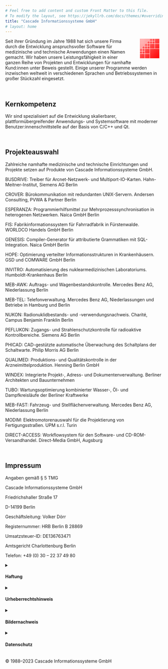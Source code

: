 ```yaml
---
# Feel free to add content and custom Front Matter to this file.
# To modify the layout, see https://jekyllrb.com/docs/themes/#overriding-theme-defaults
title: "Cascade Informationssysteme GmbH"
# layout: home
---
```


<img src="icon64.png"
     alt="Cascade logo"
     style="float: right; margin: 0 10px 20px 20px;"
      />

Seit ihrer Gründung im Jahre 1988 hat sich unsere Firma durch die Entwicklung anspruchsvoller Software für medizinische und technische Anwendungen einen Namen gemacht. Wir haben unsere Leistungsfähigkeit in einer ganzen Reihe von Projekten und Entwicklungen für namhafte Kund:innen unter Beweis gestellt. Einige unserer Programme werden inzwischen weltweit in verschiedenen Sprachen und Betriebssystemen in großer Stückzahl eingesetzt.

<br>

## Kernkompetenz

Wir sind spezialisiert auf die Entwicklung skalierbarer, plattformübergreifender Anwendungs- und Systemsoftware mit moderner Benutzer:innenschnittstelle auf der Basis von C/C++ und Qt.

<br>

## Projekteauswahl

Zahlreiche namhafte medizinische und technische Einrichtungen und Projekte setzen auf Produkte von Cascade Informationssysteme GmbH.

BUSDRIVE: Treiber für Arcnet-Netzwerk- und Multiport-IO-Karten. Hahn-Meitner-Institut, Siemens AG Berlin

CROVER: Bürokommunikation mit redundanten UNIX-Servern. Andersen Consulting, PVWA & Partner Berlin

ESPERANZA: Programmierhilfsmittel zur Mehrprozesssynchronisation in heterogenen Netzwerken. Naica GmbH Berlin

FIS: Fabrikinformationssystem für Fahrradfabrik in Fürstenwalde. WORLDCO Handels GmbH Berlin

GENESIS: Compiler-Generator für attributierte Grammatiken mit SQL-Integration. Naica GmbH Berlin

HOPE: Optimierung verteilter Informationsstrukturen in Krankenhäusern. GSD und COMWARE GmbH Berlin

INVITRO: Automatisierung des nuklearmedizinischen
Laboratoriums. Humboldt-Krankenhaus Berlin

MEB-AWK: Auftrags- und Wagenbestandskontrolle. Mercedes Benz AG, Niederlassung Berlin

MEB-TEL: Telefonverwaltung. Mercedes Benz AG, Niederlassungen und Betriebe in Hamburg und Berlin

NUKON: Radionuklidbestands- und -verwendungsnachweis. Charité, Campus Benjamin Franklin Berlin

PEFLUKON: Zugangs- und Strahlenschutzkontrolle für radioaktive Kontrollbereiche. Siemens AG Berlin

PHICAD: CAD-gestützte automatische Überwachung des Schaltplans der Schaltwarte. Philip Morris AG Berlin

QUALIMED: Produktions- und Qualitätskontrolle in der Arzneimittelproduktion. Henning Berlin GmbH

WINDEX: Integrierte Projekt-, Adress- und Dokumentenverwaltung.
Berliner Architekten und Bauunternehmen

TUBO: Wartungsoptimierung kombinierter Wasser-, Öl- und Dampfkreisläufe der Berliner Kraftwerke

MEB-FAST: Fahrzeug- und Stellflächenverwaltung. Mercedes Benz AG, Niederlassung Berlin

MODIM: Elektromotorenauswahl für die Projektierung von Fertigungsstraßen. UPM s.r.l. Turin

DIRECT-ACCESS: Workflowsystem für den Software- und CD-ROM-Versandhandel. Direct-Media GmbH, Augsburg

<br>

## Impressum

Angaben gemäß § 5 TMG

Cascade Informationssysteme GmbH

Friedrichshaller Straße 17

D-14199 Berlin

Geschäftsleitung: Volker Dörr

Registernummer: HRB Berlin B 28869

Umsatzsteuer-ID: DE136763471

Amtsgericht Charlottenburg Berlin

Telefon: +49 (0) 30 – 22 37 49 80

<details>
    <summary><h4>Haftung</h4></summary>
    Unsere Webseite enthält Links zu anderen Webseiten, für deren Inhalt wir nicht verantwortlich sind. Haftung für verlinkte Websites besteht für uns nicht, da wir keine Kenntnis rechtswidriger Tätigkeiten hatten und haben, uns solche Rechtswidrigkeiten auch bisher nicht aufgefallen sind und wir Links sofort entfernen werden, sollten uns Rechtswidrigkeiten bekannt werden. Wenn Ihnen rechtswidrige Links auf unserer Website auffallen, bitten wir Sie, uns zu kontaktieren.
</details>

<details>
    <summary><h4>Urheberrechtshinweis</h4></summary>
    Die von uns erstellten Inhalte und Werke auf diesen Seiten unterliegen dem deutschen Urheber:innenrecht. Die Vervielfältigung, Bearbeitung, Verbreitung und jede Art der Verwertung außerhalb der Grenzen des Urheber:innenrechts bedürfen der schriftlichen Zustimmung von uns. Downloads und Kopien dieser Seite sind nur für den privaten, nicht-kommerziellen Gebrauch gestattet. Falls notwendig, werden wir die unerlaubte Nutzung von Teilen der Inhalte unserer Seite rechtlich verfolgen. Sollten Sie auf dieser Webseite Inhalte finden, die das Urheber:innenrecht verletzen, bitten wir Sie, uns zu kontaktieren.
</details>

<details>
    <summary><h4>Bildernachweis</h4></summary>
    Die Fotos auf dieser Webseite sind urheberrechtlich geschützt. Die Bilderrechte liegen bei uns oder den Fotograf:innen, die hier aufgeführt werden.
</details>

<details>
    <summary><h4>Datenschutz</h4></summary>
    Die Nutzung unserer Webseite ist ohne Angabe personenbezogener Daten möglich. Wir weisen darauf hin, dass die Datenübertragung im Internet (z.B. bei der Kommunikation per E-Mail) Sicherheitslücken aufweisen kann. Ein lückenloser Schutz der Daten vor dem Zugriff durch Dritte ist nicht möglich. Der Nutzung von im Rahmen der Impressumspflicht veröffentlichten Kontaktdaten durch Dritte zur Übersendung von nicht ausdrücklich angeforderter Werbung und Informationsmaterialien wird hiermit ausdrücklich widersprochen. Wir behalten uns ausdrücklich rechtliche Schritte im Falle der unverlangten Zusendung von Werbeinformationen durch beispielsweise Spam-E-Mails vor.
</details>

<br>
© 1988–2023 Cascade Informationssysteme GmbH
